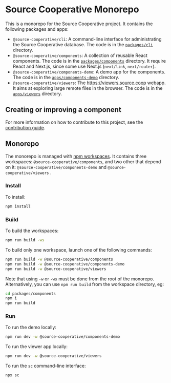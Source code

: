 # Source Cooperative Monorepo

This is a monorepo for the Source Cooperative project. It contains the following packages and apps:

- `@source-cooperative/cli`: A command-line interface for administrating the Source Cooperative database. The code is in the [`packages/cli`](./packages/cli) directory.
- `@source-cooperative/components`: A collection of reusable React components. The code is in the [`packages/components`](./packages/components) directory. It require React and Next.js, since some use Next.js (`next/link`, `next/router`).
- `@source-cooperative/components-demo`: A demo app for the components. The code is in the [`apps/components-demo`](./apps/components-demo) directory.
- `@source-cooperative/viewers`: The https://viewers.source.coop webapp. It aims at exploring large remote files in the browser. The code is in the [`apps/viewers`](./apps/viewers) directory.

## Creating or improving a component

For more information on how to contribute to this project, see the [contribution guide](CONTRIBUTING.md).

## Monorepo

The monorepo is managed with [npm workspaces](https://docs.npmjs.com/cli/v10/using-npm/workspaces). It contains three workspaces: `@source-cooperative/components`, and two other that depend on it: `@source-cooperative/components-demo` and `@source-cooperative/viewers` .

### Install

To install:

```sh
npm install
```

### Build

To build the workspaces:

```sh
npm run build -ws
```

To build only one workspace, launch one of the following commands:

```sh
npm run build -w @source-cooperative/components
npm run build -w @source-cooperative/components-demo
npm run build -w @source-cooperative/viewers
```

Note that using `-w` or `-ws` must be done from the root of the monorepo. Alternatively, you can use `npm run build` from the workspace directory, eg:

```sh
cd packages/components
npm i
npm run build
```

### Run

To run the demo locally:

```sh
npm run dev -w @source-cooperative/components-demo
```

To run the viewer app locally:

```sh
npm run dev -w @source-cooperative/viewers
```

To run the `sc` command-line interface:

```sh
npx sc
```